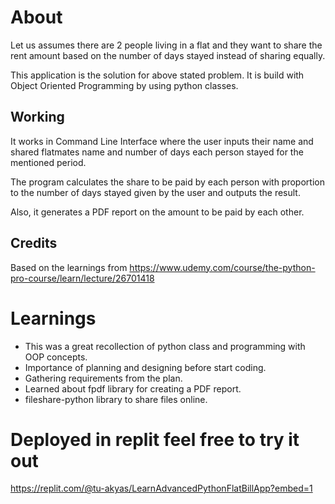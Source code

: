 # About
Let us assumes there are 2 people living in a flat and they want to share the rent amount based on 
the number of days stayed instead of sharing equally.

This application is the solution for above stated problem. It is build with Object Oriented Programming by using
python classes.

## Working
It works in Command Line Interface where the user inputs their name and shared flatmates name and number of days
each person stayed for the mentioned period.

The program calculates the share to be paid by each person with proportion to the number of days stayed 
given by the user and outputs the result. 

Also, it generates a PDF report on the amount to be paid by each other.


## Credits
Based on the learnings from https://www.udemy.com/course/the-python-pro-course/learn/lecture/26701418

# Learnings
- This was a great recollection of python class and programming with OOP concepts.
- Importance of planning and designing before start coding.
- Gathering requirements from the plan.
- Learned about fpdf library for creating a PDF report.
- fileshare-python library to share files online.

# Deployed in replit feel free to try it out
https://replit.com/@tu-akyas/LearnAdvancedPythonFlatBillApp?embed=1
